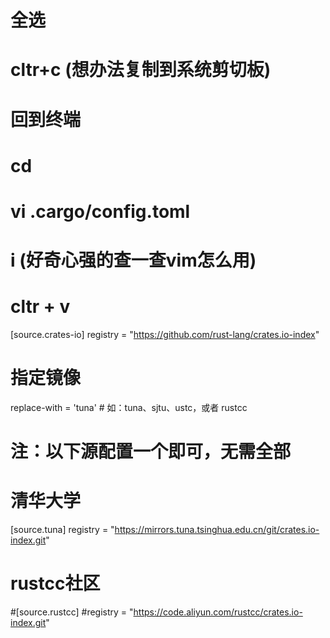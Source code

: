 # 全选
# cltr+c (想办法复制到系统剪切板)
# 回到终端
# cd
# vi .cargo/config.toml
# i (好奇心强的查一查vim怎么用)
# cltr + v
[source.crates-io]
registry = "https://github.com/rust-lang/crates.io-index"
# 指定镜像
replace-with = 'tuna' # 如：tuna、sjtu、ustc，或者 rustcc

# 注：以下源配置一个即可，无需全部


# 清华大学
[source.tuna]
registry = "https://mirrors.tuna.tsinghua.edu.cn/git/crates.io-index.git"

# rustcc社区
#[source.rustcc]
#registry = "https://code.aliyun.com/rustcc/crates.io-index.git"

